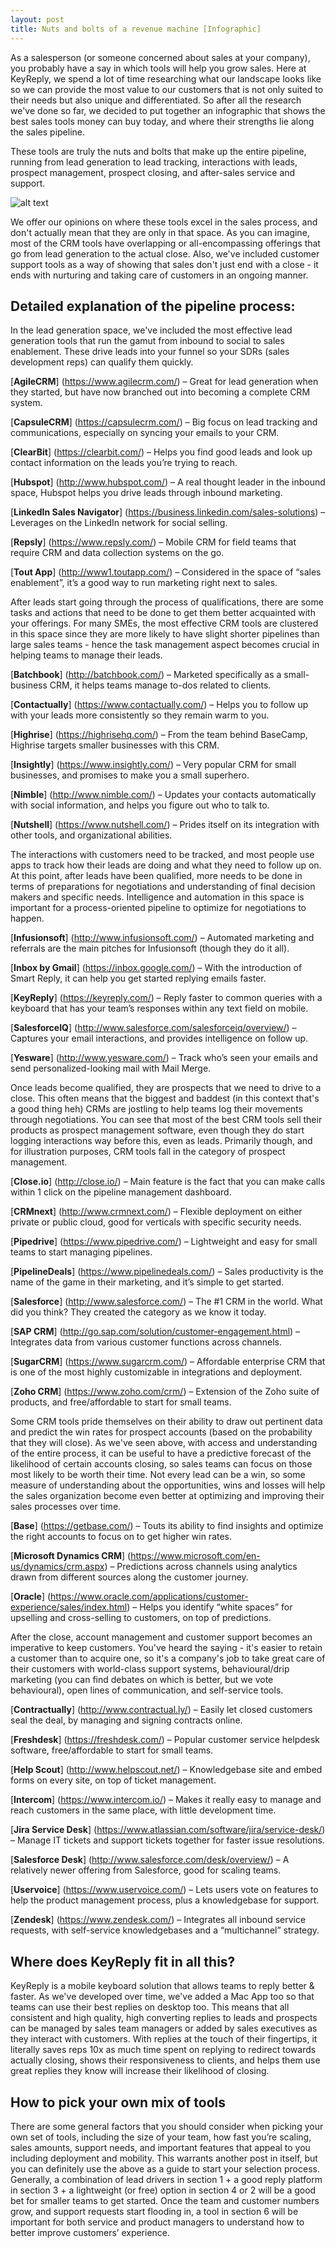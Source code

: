 ```yaml
---
layout: post
title: Nuts and bolts of a revenue machine [Infographic]
---
```

As a salesperson (or someone concerned about sales at your company), you probably have a say in which tools will help you grow sales. Here at KeyReply, we spend a lot of time researching what our landscape looks like so we can provide the most value to our customers that is not only suited to their needs but also unique and differentiated. So after all the research we've done so far, we decided to put together an infographic that shows the best sales tools money can buy today, and where their strengths lie along the sales pipeline.

These tools are truly the nuts and bolts that make up the entire pipeline, running from lead generation to lead tracking, interactions with leads, prospect management, prospect closing, and after-sales service and support.

![alt text](/blog/images/Rev_machine.png  "Best of the best sales tools available today - KeyReply") 


We offer our opinions on where these tools excel in the sales process, and don't actually mean that they are only in that space. As you can imagine, most of the CRM tools have overlapping or all-encompassing offerings that go from lead generation to the actual close. Also, we've included customer support tools as a way of showing that sales don't just end with a close - it ends with nurturing and taking care of customers in an ongoing manner.

## Detailed explanation of the pipeline process:

In the lead generation space, we've included the most effective lead generation tools that run the gamut from inbound to social to sales enablement. These drive leads into your funnel so your SDRs (sales development reps) can qualify them quickly.

[**AgileCRM**] (https://www.agilecrm.com/) – Great for lead generation when they started, but have now branched out into becoming a complete CRM system.

[**CapsuleCRM**] (https://capsulecrm.com/) – Big focus on lead tracking and communications, especially on syncing your emails to your CRM.

[**ClearBit**] (https://clearbit.com/) – Helps you find good leads and look up contact information on the leads you’re trying to reach.

[**Hubspot**] (http://www.hubspot.com/) – A real thought leader in the inbound space, Hubspot helps you drive leads through inbound marketing.

[**LinkedIn Sales Navigator**] (https://business.linkedin.com/sales-solutions) – Leverages on the LinkedIn network for social selling.

[**Repsly**] (https://www.repsly.com/) – Mobile CRM for field teams that require CRM and data collection systems on the go.

[**Tout App**] (http://www1.toutapp.com/) – Considered in the space of “sales enablement”, it’s a good way to run marketing right next to sales.

After leads start going through the process of qualifications, there are some tasks and actions that need to be done to get them better acquainted with your offerings. For many SMEs, the most effective CRM tools are clustered in this space since they are more likely to have slight shorter pipelines than large sales teams - hence the task management aspect becomes crucial in helping teams to manage their leads.

[**Batchbook**] (http://batchbook.com/) – Marketed specifically as a small-business CRM, it helps teams manage to-dos related to clients.

[**Contactually**] (https://www.contactually.com/) – Helps you to follow up with your leads more consistently so they remain warm to you.

[**Highrise**] (https://highrisehq.com/) – From the team behind BaseCamp, Highrise targets smaller businesses with this CRM.

[**Insightly**] (https://www.insightly.com/) – Very popular CRM for small businesses, and promises to make you a small superhero.

[**Nimble**] (http://www.nimble.com/) – Updates your contacts automatically with social information, and helps you figure out who to talk to.

[**Nutshell**] (https://www.nutshell.com/) – Prides itself on its integration with other tools, and organizational abilities.

The interactions with customers need to be tracked, and most people use apps to track how their leads are doing and what they need to follow up on. At this point, after leads have been qualified, more needs to be done in terms of preparations for negotiations and understanding of final decision makers and specific needs. Intelligence and automation in this space is important for a process-oriented pipeline to optimize for negotiations to happen.

[**Infusionsoft**] (http://www.infusionsoft.com/) – Automated marketing and referrals are the main pitches for Infusionsoft (though they do it all).

[**Inbox by Gmail**] (https://inbox.google.com/) – With the introduction of Smart Reply, it can help you get started replying emails faster.

[**KeyReply**] (https://keyreply.com/) – Reply faster to common queries with a keyboard that has your team’s responses within any text field on mobile.

[**SalesforceIQ**] (http://www.salesforce.com/salesforceiq/overview/) – Captures your email interactions, and provides intelligence on follow up.

[**Yesware**] (http://www.yesware.com/) – Track who’s seen your emails and send personalized-looking mail with Mail Merge.

Once leads become qualified, they are prospects that we need to drive to a close. This often means that the biggest and baddest (in this context that's a good thing heh) CRMs are jostling to help teams log their movements through negotiations. You can see that most of the best CRM tools sell their products as prospect management software, even though they do start logging interactions way before this, even as leads. Primarily though, and for illustration purposes, CRM tools fall in the category of prospect management.

[**Close.io**] (http://close.io/) – Main feature is the fact that you can make calls within 1 click on the pipeline management dashboard.

[**CRMnext**] (http://www.crmnext.com/) – Flexible deployment on either private or public cloud, good for verticals with specific security needs.

[**Pipedrive**] (https://www.pipedrive.com/) – Lightweight and easy for small teams to start managing pipelines.

[**PipelineDeals**] (https://www.pipelinedeals.com/) – Sales productivity is the name of the game in their marketing, and it’s simple to get started.

[**Salesforce**] (http://www.salesforce.com/) – The #1 CRM in the world. What did you think? They created the category as we know it today.

[**SAP CRM**] (http://go.sap.com/solution/customer-engagement.html) – Integrates data from various customer functions across channels.

[**SugarCRM**] (https://www.sugarcrm.com/) – Affordable enterprise CRM that is one of the most highly customizable in integrations and deployment. 

[**Zoho CRM**] (https://www.zoho.com/crm/) – Extension of the Zoho suite of products, and free/affordable to start for small teams.

Some CRM tools pride themselves on their ability to draw out pertinent data and predict the win rates for prospect accounts (based on the probability that they will close). As we've seen above, with access and understanding of the entire process, it can be useful to have a predictive forecast of the likelihood of certain accounts closing, so sales teams can focus on those most likely to be worth their time. Not every lead can be a win, so some measure of understanding about the opportunities, wins and losses will help the sales organization become even better at optimizing and improving their sales processes over time.

[**Base**] (https://getbase.com/) – Touts its ability to find insights and optimize the right accounts to focus on to get higher win rates.

[**Microsoft Dynamics CRM**] (https://www.microsoft.com/en-us/dynamics/crm.aspx) – Predictions across channels using analytics drawn from different sources along the customer journey.

[**Oracle**] (https://www.oracle.com/applications/customer-experience/sales/index.html) – Helps you identify “white spaces” for upselling and cross-selling to customers, on top of predictions. 

After the close, account management and customer support becomes an imperative to keep customers. You've heard the saying - it's easier to retain a customer than to acquire one, so it's a company's job to take great care of their customers with world-class support systems, behavioural/drip marketing (you can find debates on which is better, but we vote behavioural), open lines of communication, and self-service tools.

[**Contractually**] (http://www.contractual.ly/) – Easily let closed customers seal the deal, by managing and signing contracts online.

[**Freshdesk**] (https://freshdesk.com/) – Popular customer service helpdesk software, free/affordable to start for small teams.

[**Help Scout**] (http://www.helpscout.net/) – Knowledgebase site and embed forms on every site, on top of ticket management.

[**Intercom**] (https://www.intercom.io/) – Makes it really easy to manage and reach customers in the same place, with little development time.

[**Jira Service Desk**] (https://www.atlassian.com/software/jira/service-desk/) – Manage IT tickets and support tickets together for faster issue resolutions.

[**Salesforce Desk**] (http://www.salesforce.com/desk/overview/) – A relatively newer offering from Salesforce, good for scaling teams.

[**Uservoice**] (https://www.uservoice.com/) – Lets users vote on features to help the product management process, plus a knowledgebase for support.

[**Zendesk**] (https://www.zendesk.com/) – Integrates all inbound service requests, with self-service knowledgebases and a “multichannel” strategy.

## Where does KeyReply fit in all this?

KeyReply is a mobile keyboard solution that allows teams to reply better & faster. As we've developed over time, we've added a Mac App too so that teams can use their best replies on desktop too. This means that all consistent and high quality, high converting replies to leads and prospects can be managed by sales team managers or added by sales executives as they interact with customers. With replies at the touch of their fingertips, it literally saves reps 10x as much time spent on replying to redirect towards actually closing, shows their responsiveness to clients, and helps them use great replies they know will increase their likelihood of closing.

## How to pick your own mix of tools

There are some general factors that you should consider when picking your own set of tools, including the size of your team, how fast you’re scaling, sales amounts, support needs, and important features that appeal to you including deployment and mobility. This warrants another post in itself, but you can definitely use the above as a guide to start your selection process. Generally, a combination of lead drivers in section 1 + a good reply platform in section 3 + a lightweight (or free) option in section 4 or 2 will be a good bet for smaller teams to get started. Once the team and customer numbers grow, and support requests start flooding in, a tool in section 6 will be important for both service and product managers to understand how to better improve customers’ experience.
